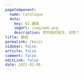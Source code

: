 ```yaml
---
pageComponent: 
  name: Catalogue
  data: 
    key: 01.基础
    imgUrl: /img/web.png
    description: 梦开始的地方，对吧？
title: 基础
permalink: /basic
sidebar: false
article: false
comment: false
editLink: false
date: 2021-02-06
---
```


